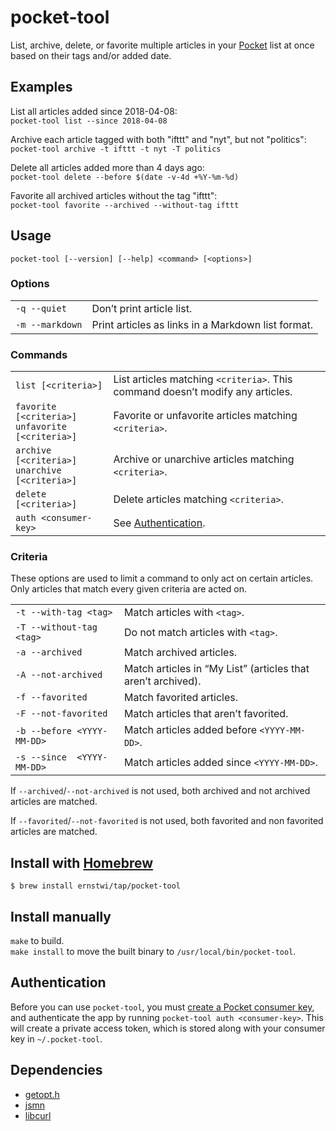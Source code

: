 # pocket-tool

List, archive, delete, or favorite multiple articles in your [Pocket](https://getpocket.com) list at once based on their tags and/or added date.

## Examples

List all articles added since 2018-04-08:  
`pocket-tool list --since 2018-04-08`

Archive each article tagged with both "ifttt" and "nyt", but not "politics":  
`pocket-tool archive -t ifttt -t nyt -T politics`

Delete all articles added more than 4 days ago:  
`pocket-tool delete --before $(date -v-4d +%Y-%m-%d)`

Favorite all archived articles without the tag "ifttt":  
`pocket-tool favorite --archived --without-tag ifttt`

## Usage

`pocket-tool [--version] [--help] <command> [<options>]`

### Options

<table>
<tbody><tr>
<td>
<code>-q --quiet</code>
</td>
<td>
Don’t print article list.
</td>
</tr>
<tr>
<td>
<code>-m --markdown</code>
</td>
<td>
Print articles as links in a Markdown list format.
</td>
</tr>
</tbody></table>

### Commands

<table>
<tbody><tr>
<td>
<code>list [&lt;criteria&gt;]</code>
</td>
<td>
List articles matching <code>&lt;criteria&gt;</code>. This command doesn’t modify any articles.
</td>
</tr>
<tr>
<td>
<code>favorite   [&lt;criteria&gt;]</code><br>
<code>unfavorite [&lt;criteria&gt;]</code>
</td>
<td>
Favorite or unfavorite articles matching <code>&lt;criteria&gt;</code>.
</td>
</tr>
<tr>
<td>
<code>archive   [&lt;criteria&gt;]</code><br>
<code>unarchive [&lt;criteria&gt;]</code>
</td>
<td>
Archive or unarchive articles matching <code>&lt;criteria&gt;</code>.
</td>
</tr>
<tr>
<td>
<code>delete [&lt;criteria&gt;]</code>
</td>
<td>
Delete articles matching <code>&lt;criteria&gt;</code>.
</td>
</tr>
<tr>
<td>
<code>auth &lt;consumer-key&gt;</code>
</td>
<td>
See <a href="#authentication">Authentication</a>.
</td>
</tr>
</tbody></table>

### Criteria

These options are used to limit a command to only act on certain articles. Only articles that match every given criteria are acted on.

<table>
<tbody><tr>
<td>
<code>-t --with-tag &lt;tag&gt;</code>
</td>
<td>
Match articles with <code>&lt;tag&gt;</code>.
</td>
</tr>
<tr>
<td>
<code>-T --without-tag &lt;tag&gt;</code>
</td>
<td>
Do not match articles with <code>&lt;tag&gt;</code>.
</td>
</tr>
<tr>
<td>
<code>-a --archived</code>
</td>
<td>
Match archived articles.
</td>
</tr>
<tr>
<td>
<code>-A --not-archived</code>
</td>
<td>
Match articles in “My List” (articles that aren’t archived).
</td>
</tr>
<tr>
<td>
<code>-f --favorited</code>
</td>
<td>
Match favorited articles.
</td>
</tr>
<tr>
<td>
<code>-F --not-favorited</code>
</td>
<td>
Match articles that aren’t favorited.
</td>
</tr>
<tr>
<td>
<code>-b --before &lt;YYYY-MM-DD&gt;</code>
</td>
<td>
Match articles added before <code>&lt;YYYY-MM-DD&gt;</code>.
</td>
</tr>
<tr>
<td>
<code>-s --since  &lt;YYYY-MM-DD&gt;</code>
</td>
<td>
Match articles added since <code>&lt;YYYY-MM-DD&gt;</code>.
</td>
</tr>
</tbody></table>

If `--archived`/`--not-archived` is not used, both archived and not archived articles are matched.

If `--favorited`/`--not-favorited` is not used, both favorited and non favorited articles are matched.

## Install with [Homebrew](https://brew.sh)

```
$ brew install ernstwi/tap/pocket-tool
```

## Install manually

`make` to build.  
`make install` to move the built binary to `/usr/local/bin/pocket-tool`.

## Authentication

Before you can use `pocket-tool`, you must [create a Pocket consumer key](https://getpocket.com/developer/apps/new), and authenticate the app by running `pocket-tool auth <consumer-key>`. This will create a private access token, which is stored along with your consumer key in `~/.pocket-tool`.

## Dependencies

- [getopt.h](https://www.gnu.org/software/gnulib/manual/html_node/getopt_002eh.html)
- [jsmn](https://github.com/zserge/jsmn)
- [libcurl](https://curl.haxx.se/libcurl/)

